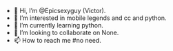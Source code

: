 - 👋 Hi, I’m @Epicsexyguy (Victor).
- 👀 I’m interested in mobile legends and cc and python.
- 🌱 I’m currently learning python.
- 💞️ I’m looking to collaborate on None.
- 📫 How to reach me #no need.

<!---
Epicsexyguy/Epicsexyguy is a ✨ special ✨ repository because its `README.md` (this file) appears on your GitHub profile.
You can click the Preview link to take a look at your changes.
--->
